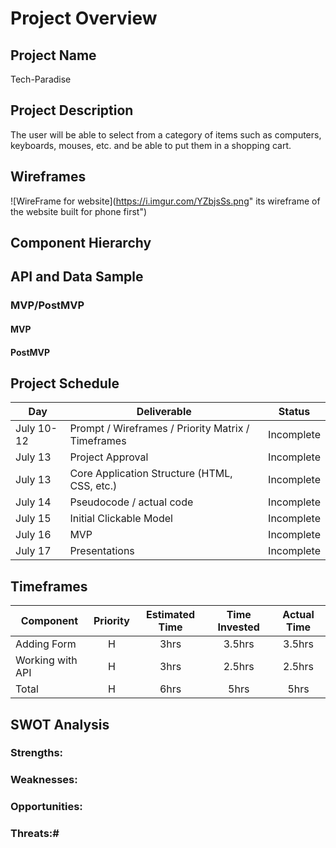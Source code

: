# Project Overview

## Project Name

Tech-Paradise 

## Project Description

The user will be able to select from a category of items such as computers, keyboards, mouses, etc. and be able to put them in a shopping cart. 

## Wireframes


![WireFrame for website](https://i.imgur.com/YZbjsSs.png" its wireframe of the website built for phone first")

## Component Hierarchy



## API and Data Sample




### MVP/PostMVP


#### MVP 


#### PostMVP  

## Project Schedule


|  Day | Deliverable | Status
|---|---| ---|
|July 10-12| Prompt / Wireframes / Priority Matrix / Timeframes | Incomplete
|July 13| Project Approval | Incomplete
|July 13| Core Application Structure (HTML, CSS, etc.) | Incomplete
|July 14| Pseudocode / actual code | Incomplete
|July 15| Initial Clickable Model  | Incomplete
|July 16| MVP | Incomplete
|July 17| Presentations | Incomplete

## Timeframes


| Component | Priority | Estimated Time | Time Invested | Actual Time |
| --- | :---: |  :---: | :---: | :---: |
| Adding Form | H | 3hrs| 3.5hrs | 3.5hrs |
| Working with API | H | 3hrs| 2.5hrs | 2.5hrs |
| Total | H | 6hrs| 5hrs | 5hrs |

## SWOT Analysis

### Strengths:

### Weaknesses:

### Opportunities:

### Threats:# 

